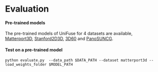 
# Evaluation  

#### Pre-trained models

The pre-trained models of UniFuse for 4 datasets are available, [Matterport3D](https://drive.google.com/drive/folders/1Dx7QR4ypujgLbyOo1zu4vIYXbqf95ToE?usp=sharing), [Stanford2D3D](https://drive.google.com/drive/folders/1q3LP9tyWi18yJwmhdjVn7dGUOsU3AH9G?usp=sharing), [3D60](https://drive.google.com/drive/folders/1B79FX_LoJ6GrcqyP1PIh2jqsiYs30V6P?usp=sharing) and [PanoSUNCG](https://drive.google.com/drive/folders/1trwQ7orixAjxWVK8rFLAtaaAqIjRB6va?usp=sharing).

#### Test on a pre-trained model

```
python evaluate.py  --data_path $DATA_PATH --dataset matterport3d --load_weights_folder $MODEL_PATH 
```


